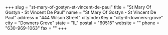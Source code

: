 +++
slug = "st-mary-of-gostyn-st-vincent-de-paul"
title = "St Mary Of Gostyn - St Vincent De Paul"
name = "St Mary Of Gostyn - St Vincent De Paul"
address = "444 Wilson Street"
cityIndexKey = "city-il-downers-grove"
city = "Downers Grove"
state = "IL"
postal = "60515"
website = ""
phone = "630-969-1063"
fax = ""
+++
